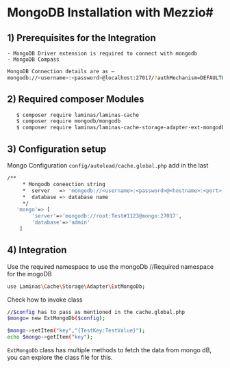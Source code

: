 # MongoDB Installation with Mezzio#

## 1)	Prerequisites for the Integration
    - MongoDB Driver extension is required to connect with mongodb
    - MongoDB Compass

```sh 
MongoDB Connection details are as –
mongodb://<username>:<password>@localhost:27017/?authMechanism=DEFAULT&authSource=<dbname>
```

## 2)	Required composer Modules 
 ```sh
    $ composer require laminas/laminas-cache
    $ composer require mongodb/mongodb
    $ composer require laminas/laminas-cache-storage-adapter-ext-mongodb
 ```
## 3)	Configuration setup
   Mongo Configuration `config/autoload/cache.global.php` add in the last 
```sh 
/**
     * Mongodb coneection string 
     *  server   => 'mongodb://<username>:<password>@<hostname>:<port>',  
     *  database => database name   
     */
   'mongo'=> [      
        'server'=>'mongodb://root:Test#1123@mongo:27017',    
        'database'=>'admin'           
    ]
```
## 4)	Integration
Use the required namespace to use the mongoDb
//Required namespace for the mogoDB
```sh
use Laminas\Cache\Storage\Adapter\ExtMongoDb;
```

Check how to invoke class
```sh 
//$config has to pass as mentioned in the cache.global.php
$mongo= new ExtMongoDb($config);

$mongo->setItem("key","{TestKey:TestValue}");
echo $mongo->getItem("key"); 
```

`ExtMongoDb` class has multiple methods to fetch the data from mongo dB, you can explore the class file for this.












